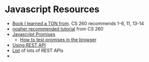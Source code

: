 # Javascript Resources
 - [Book I learned a TON from](http://eloquentjavascript.net/). CS 260 recommends 1-6, 11, 13-14
 - [noaher recommended tutorial](http://jsforcats.com/) from CS 260
 - [Javascript Promises](https://www.digitalocean.com/community/tutorials/understanding-javascript-promises)
   - [How to test promises in the browser](https://github.com/BYU-CS-260-Winter-2019/promises)
 - [Using REST API](https://github.com/BYUCS260/ajaxtutorial/blob/master/README.md)
 - [List](https://github.com/toddmotto/public-apis) of lots of REST APIs
 - 
